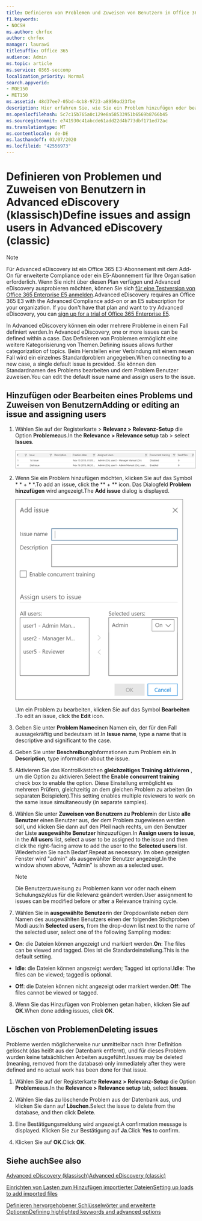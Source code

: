 ```yaml
---
title: Definieren von Problemen und Zuweisen von Benutzern in Office 365 Advanced eDiscovery
f1.keywords:
- NOCSH
ms.author: chrfox
author: chrfox
manager: laurawi
titleSuffix: Office 365
audience: Admin
ms.topic: article
ms.service: O365-seccomp
localization_priority: Normal
search.appverid:
- MOE150
- MET150
ms.assetid: 48d37ee7-05bd-4cb8-9723-a8959ad23fbe
description: Hier erfahren Sie, wie Sie ein Problem hinzufügen oder bearbeiten, indem Sie ihm Benutzer zuweisen oder ein Problem für einen eDiscovery-Fall in Office 365 Advanced eDiscovery löschen.
ms.openlocfilehash: 5c7c15b765a0c129e8a58533951b6569b8766b45
ms.sourcegitcommit: e741930c41abcde61add22d4b773dbf171ed72ac
ms.translationtype: MT
ms.contentlocale: de-DE
ms.lasthandoff: 03/07/2020
ms.locfileid: "42556973"
---
```

# <a name="define-issues-and-assign-users-in-advanced-ediscovery-classic"></a><span data-ttu-id="4144f-103">Definieren von Problemen und Zuweisen von Benutzern in Advanced eDiscovery (klassisch)</span><span class="sxs-lookup"><span data-stu-id="4144f-103">Define issues and assign users in Advanced eDiscovery (classic)</span></span>

> [!NOTE]
> <span data-ttu-id="4144f-p101">Für Advanced eDiscovery ist ein Office 365 E3-Abonnement mit dem Add-On für erweiterte Compliance oder ein E5-Abonnement für Ihre Organisation erforderlich. Wenn Sie nicht über diesen Plan verfügen und Advanced eDiscovery ausprobieren möchten, können Sie sich [für eine Testversion von Office 365 Enterprise E5 anmelden](https://go.microsoft.com/fwlink/p/?LinkID=698279).</span><span class="sxs-lookup"><span data-stu-id="4144f-p101">Advanced eDiscovery requires an Office 365 E3 with the Advanced Compliance add-on or an E5 subscription for your organization. If you don't have that plan and want to try Advanced eDiscovery, you can [sign up for a trial of Office 365 Enterprise E5](https://go.microsoft.com/fwlink/p/?LinkID=698279).</span></span> 
  
<span data-ttu-id="4144f-106">In Advanced eDiscovery können ein oder mehrere Probleme in einem Fall definiert werden.</span><span class="sxs-lookup"><span data-stu-id="4144f-106">In Advanced eDiscovery, one or more issues can be defined within a case.</span></span> <span data-ttu-id="4144f-107">Das Definieren von Problemen ermöglicht eine weitere Kategorisierung von Themen.</span><span class="sxs-lookup"><span data-stu-id="4144f-107">Defining issues allows further categorization of topics.</span></span> <span data-ttu-id="4144f-108">Beim Herstellen einer Verbindung mit einem neuen Fall wird ein einzelnes Standardproblem angegeben.</span><span class="sxs-lookup"><span data-stu-id="4144f-108">When connecting to a new case, a single default issue is provided.</span></span> <span data-ttu-id="4144f-109">Sie können den Standardnamen des Problems bearbeiten und dem Problem Benutzer zuweisen.</span><span class="sxs-lookup"><span data-stu-id="4144f-109">You can edit the default issue name and assign users to the issue.</span></span> 
  
## <a name="adding-or-editing-an-issue-and-assigning-users"></a><span data-ttu-id="4144f-110">Hinzufügen oder Bearbeiten eines Problems und Zuweisen von Benutzern</span><span class="sxs-lookup"><span data-stu-id="4144f-110">Adding or editing an issue and assigning users</span></span>

1. <span data-ttu-id="4144f-111">Wählen Sie auf der Registerkarte \> **Relevanz \> Relevanz-Setup** die Option **Probleme**aus.</span><span class="sxs-lookup"><span data-stu-id="4144f-111">In the **Relevance \> Relevance setup** tab \> select **Issues**.</span></span>
    
    ![Probleme beim Einrichten von Relevanz](../media/dfd8f9ef-b167-4ed9-980e-00ae98a97169.png)
  
2. <span data-ttu-id="4144f-113">Wenn Sie ein Problem hinzufügen möchten, klicken Sie auf das Symbol \* \* + \* \*.</span><span class="sxs-lookup"><span data-stu-id="4144f-113">To add an issue, click the \*\* + \*\* icon.</span></span> <span data-ttu-id="4144f-114">Das Dialogfeld **Problem hinzufügen** wird angezeigt.</span><span class="sxs-lookup"><span data-stu-id="4144f-114">The **Add issue** dialog is displayed.</span></span> 
    
    ![Problem beim Hinzufügen des Relevanz-Setups](../media/c8e94982-139a-472a-b85d-282f2d742046.png)
  
    <span data-ttu-id="4144f-116">Um ein Problem zu bearbeiten, klicken Sie auf das Symbol **Bearbeiten** .</span><span class="sxs-lookup"><span data-stu-id="4144f-116">To edit an issue, click the **Edit** icon.</span></span> 
    
3. <span data-ttu-id="4144f-117">Geben Sie unter **Problem Name**einen Namen ein, der für den Fall aussagekräftig und bedeutsam ist.</span><span class="sxs-lookup"><span data-stu-id="4144f-117">In **Issue name**, type a name that is descriptive and significant to the case.</span></span> 
    
4. <span data-ttu-id="4144f-118">Geben Sie unter **Beschreibung**Informationen zum Problem ein.</span><span class="sxs-lookup"><span data-stu-id="4144f-118">In **Description**, type information about the issue.</span></span>
    
5. <span data-ttu-id="4144f-119">Aktivieren Sie das Kontrollkästchen **gleichzeitiges Training aktivieren** , um die Option zu aktivieren.</span><span class="sxs-lookup"><span data-stu-id="4144f-119">Select the **Enable concurrent training** check box to enable the option.</span></span> <span data-ttu-id="4144f-120">Diese Einstellung ermöglicht es mehreren Prüfern, gleichzeitig an dem gleichen Problem zu arbeiten (in separaten Beispielen).</span><span class="sxs-lookup"><span data-stu-id="4144f-120">This setting enables multiple reviewers to work on the same issue simultaneously (in separate samples).</span></span> 
    
6. <span data-ttu-id="4144f-121">Wählen Sie unter **Zuweisen von Benutzern zu Problem**in der Liste **alle Benutzer** einen Benutzer aus, der dem Problem zugewiesen werden soll, und klicken Sie dann auf den Pfeil nach rechts, um den Benutzer der Liste **ausgewählte Benutzer** hinzuzufügen.</span><span class="sxs-lookup"><span data-stu-id="4144f-121">In **Assign users to issue**, in the **All users** list, select a user to be assigned to the issue and then click the right-facing arrow to add the user to the **Selected users** list.</span></span> <span data-ttu-id="4144f-122">Wiederholen Sie nach Bedarf.</span><span class="sxs-lookup"><span data-stu-id="4144f-122">Repeat as necessary.</span></span> <span data-ttu-id="4144f-123">Im oben gezeigten Fenster wird "admin" als ausgewählter Benutzer angezeigt.</span><span class="sxs-lookup"><span data-stu-id="4144f-123">In the window shown above, "Admin" is shown as a selected user.</span></span> 
    
    > [!NOTE]
    > <span data-ttu-id="4144f-124">Die Benutzerzuweisung zu Problemen kann vor oder nach einem Schulungszyklus für die Relevanz geändert werden.</span><span class="sxs-lookup"><span data-stu-id="4144f-124">User assignment to issues can be modified before or after a Relevance training cycle.</span></span> 
  
7. <span data-ttu-id="4144f-125">Wählen Sie in **ausgewählte Benutzer**in der Dropdownliste neben dem Namen des ausgewählten Benutzers einen der folgenden Stichproben Modi aus:</span><span class="sxs-lookup"><span data-stu-id="4144f-125">In **Selected users**, from the drop-down list next to the name of the selected user, select one of the following Sampling modes:</span></span> 
    
  - <span data-ttu-id="4144f-126">**On**: die Dateien können angezeigt und markiert werden.</span><span class="sxs-lookup"><span data-stu-id="4144f-126">**On**: The files can be viewed and tagged.</span></span> <span data-ttu-id="4144f-127">Dies ist die Standardeinstellung.</span><span class="sxs-lookup"><span data-stu-id="4144f-127">This is the default setting.</span></span>
    
  - <span data-ttu-id="4144f-128">**Idle**: die Dateien können angezeigt werden; Tagged ist optional.</span><span class="sxs-lookup"><span data-stu-id="4144f-128">**Idle**: The files can be viewed; tagged is optional.</span></span>
    
  - <span data-ttu-id="4144f-129">**Off**: die Dateien können nicht angezeigt oder markiert werden.</span><span class="sxs-lookup"><span data-stu-id="4144f-129">**Off**: The files cannot be viewed or tagged.</span></span>
    
8. <span data-ttu-id="4144f-130">Wenn Sie das Hinzufügen von Problemen getan haben, klicken Sie auf **OK**.</span><span class="sxs-lookup"><span data-stu-id="4144f-130">When done adding issues, click **OK**.</span></span>
    
## <a name="deleting-issues"></a><span data-ttu-id="4144f-131">Löschen von Problemen</span><span class="sxs-lookup"><span data-stu-id="4144f-131">Deleting issues</span></span>

<span data-ttu-id="4144f-132">Probleme werden möglicherweise nur unmittelbar nach ihrer Definition gelöscht (das heißt aus der Datenbank entfernt), und für dieses Problem wurden keine tatsächlichen Arbeiten ausgeführt.</span><span class="sxs-lookup"><span data-stu-id="4144f-132">Issues may be deleted (meaning, removed from the database) only immediately after they were defined and no actual work has been done for that issue.</span></span> 
  
1. <span data-ttu-id="4144f-133">Wählen Sie auf der Registerkarte **Relevanz \> Relevanz-Setup** die Option **Probleme**aus.</span><span class="sxs-lookup"><span data-stu-id="4144f-133">In the **Relevance \> Relevance setup** tab, select **Issues**.</span></span>
    
2. <span data-ttu-id="4144f-134">Wählen Sie das zu löschende Problem aus der Datenbank aus, und klicken Sie dann auf **Löschen**.</span><span class="sxs-lookup"><span data-stu-id="4144f-134">Select the issue to delete from the database, and then click **Delete**.</span></span>
    
3. <span data-ttu-id="4144f-135">Eine Bestätigungsmeldung wird angezeigt.</span><span class="sxs-lookup"><span data-stu-id="4144f-135">A confirmation message is displayed.</span></span> <span data-ttu-id="4144f-136">Klicken Sie zur Bestätigung auf **Ja**.</span><span class="sxs-lookup"><span data-stu-id="4144f-136">Click **Yes** to confirm.</span></span> 
    
4. <span data-ttu-id="4144f-137">Klicken Sie auf **OK**.</span><span class="sxs-lookup"><span data-stu-id="4144f-137">Click **OK**.</span></span>
    
## <a name="see-also"></a><span data-ttu-id="4144f-138">Siehe auch</span><span class="sxs-lookup"><span data-stu-id="4144f-138">See also</span></span>

[<span data-ttu-id="4144f-139">Advanced eDiscovery (klassisch)</span><span class="sxs-lookup"><span data-stu-id="4144f-139">Advanced eDiscovery (classic)</span></span>](office-365-advanced-ediscovery.md)
  
[<span data-ttu-id="4144f-140">Einrichten von Lasten zum Hinzufügen importierter Dateien</span><span class="sxs-lookup"><span data-stu-id="4144f-140">Setting up loads to add imported files</span></span>](set-up-loads-to-add-imported-files.md)
  
[<span data-ttu-id="4144f-141">Definieren hervorgehobener Schlüsselwörter und erweiterte Optionen</span><span class="sxs-lookup"><span data-stu-id="4144f-141">Defining highlighted keywords and advanced options</span></span>](define-highlighted-keywords-and-advanced-options.md)

